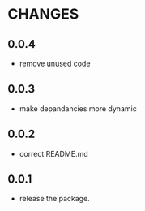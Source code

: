 # CHANGES

## 0.0.4

- remove unused code

## 0.0.3

- make depandancies more dynamic

## 0.0.2

- correct README.md

## 0.0.1

- release the package.
